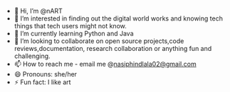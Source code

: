 - 👋 Hi, I’m @nART
- 👀 I’m interested in finding out the digital world works and knowing tech things that tech users might not know. 
- 🌱 I’m currently learning Python and Java
- 💞️ I’m looking to collaborate on open source projects,code reviews,documentation, research collaboration or anything fun and challenging.
- 📫 How to reach me - email me @nasiphindlala02@gmail.com
- 😄 Pronouns: she/her
- ⚡ Fun fact: I like art

<!---
iamnas02/iamnas02 is a ✨ special ✨ repository because its `README.md` (this file) appears on your GitHub profile.
You can click the Preview link to take a look at your changes.
--->
